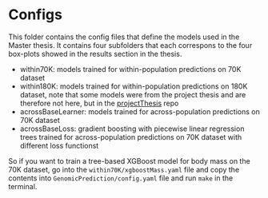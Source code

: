 # Configs
This folder contains the config files that define the models used in the Master thesis. 
It contains four subfolders that each correspons to the four box-plots showed in the results section in the thesis.
* within70K: models trained for within-population predictions on 70K dataset
* within180K: models trained for within-population predictions on 180K dataset, note that some models were from the project thesis and are therefore not here, but in the [projectThesis](https://github.com/didrik1812/ProjectThesis) repo
* acrossBaseLearner: models trained for across-population predictions on 70K dataset
*  acrossBaseLoss: gradient boosting with piecewise linear regression trees trained for across-population predictions on 70K dataset with different loss functionst


So if you want to train a tree-based XGBoost model for body mass on the 70K dataset, go into the `within70K/xgboostMass.yaml` file and copy the contents into `GenomicPrediction/config.yaml` file and run `make` in the terminal. 